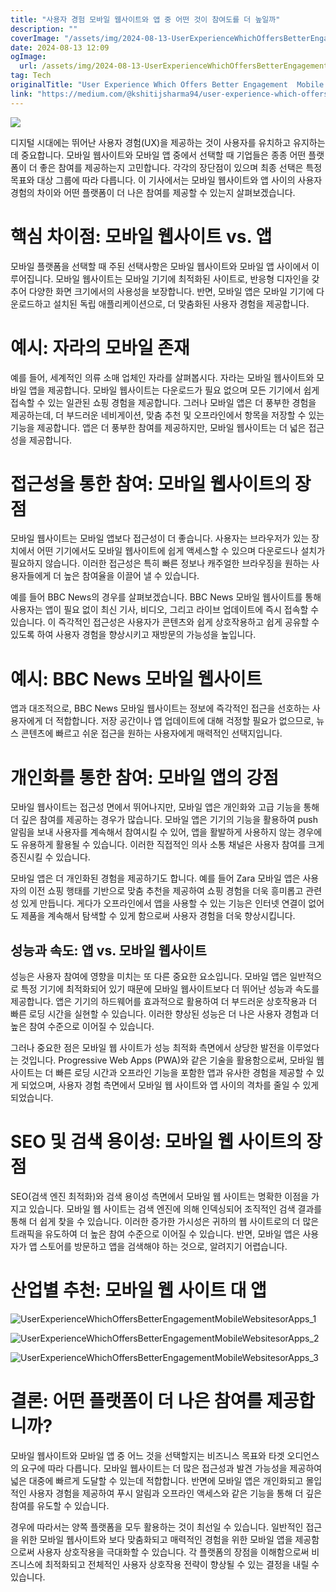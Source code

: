 ```yaml
---
title: "사용자 경험 모바일 웹사이트와 앱 중 어떤 것이 참여도를 더 높일까"
description: ""
coverImage: "/assets/img/2024-08-13-UserExperienceWhichOffersBetterEngagementMobileWebsitesorApps_0.png"
date: 2024-08-13 12:09
ogImage: 
  url: /assets/img/2024-08-13-UserExperienceWhichOffersBetterEngagementMobileWebsitesorApps_0.png
tag: Tech
originalTitle: "User Experience Which Offers Better Engagement  Mobile Websites or Apps"
link: "https://medium.com/@kshitijsharma94/user-experience-which-offers-better-engagement-mobile-websites-or-apps-b65754032a87"
---
```



<img src="/assets/img/2024-08-13-UserExperienceWhichOffersBetterEngagementMobileWebsitesorApps_0.png" />

디지털 시대에는 뛰어난 사용자 경험(UX)을 제공하는 것이 사용자를 유치하고 유지하는 데 중요합니다. 모바일 웹사이트와 모바일 앱 중에서 선택할 때 기업들은 종종 어떤 플랫폼이 더 좋은 참여를 제공하는지 고민합니다. 각각의 장단점이 있으며 최종 선택은 특정 목표와 대상 그룹에 따라 다릅니다. 이 기사에서는 모바일 웹사이트와 앱 사이의 사용자 경험의 차이와 어떤 플랫폼이 더 나은 참여를 제공할 수 있는지 살펴보겠습니다.

# 핵심 차이점: 모바일 웹사이트 vs. 앱

모바일 플랫폼을 선택할 때 주된 선택사항은 모바일 웹사이트와 모바일 앱 사이에서 이루어집니다. 모바일 웹사이트는 모바일 기기에 최적화된 사이트로, 반응형 디자인을 갖추어 다양한 화면 크기에서의 사용성을 보장합니다. 반면, 모바일 앱은 모바일 기기에 다운로드하고 설치된 독립 애플리케이션으로, 더 맞춤화된 사용자 경험을 제공합니다.

<div class="content-ad"></div>

# 예시: 자라의 모바일 존재

예를 들어, 세계적인 의류 소매 업체인 자라를 살펴봅시다. 자라는 모바일 웹사이트와 모바일 앱을 제공합니다. 모바일 웹사이트는 다운로드가 필요 없으며 모든 기기에서 쉽게 접속할 수 있는 일관된 쇼핑 경험을 제공합니다. 그러나 모바일 앱은 더 풍부한 경험을 제공하는데, 더 부드러운 네비게이션, 맞춤 추천 및 오프라인에서 항목을 저장할 수 있는 기능을 제공합니다. 앱은 더 풍부한 참여를 제공하지만, 모바일 웹사이트는 더 넓은 접근성을 제공합니다.

# 접근성을 통한 참여: 모바일 웹사이트의 장점

모바일 웹사이트는 모바일 앱보다 접근성이 더 좋습니다. 사용자는 브라우저가 있는 장치에서 어떤 기기에서도 모바일 웹사이트에 쉽게 액세스할 수 있으며 다운로드나 설치가 필요하지 않습니다. 이러한 접근성은 특히 빠른 정보나 캐주얼한 브라우징을 원하는 사용자들에게 더 높은 참여율을 이끌어 낼 수 있습니다.

<div class="content-ad"></div>

예를 들어 BBC News의 경우를 살펴보겠습니다. BBC News 모바일 웹사이트를 통해 사용자는 앱이 필요 없이 최신 기사, 비디오, 그리고 라이브 업데이트에 즉시 접속할 수 있습니다. 이 즉각적인 접근성은 사용자가 콘텐츠와 쉽게 상호작용하고 쉽게 공유할 수 있도록 하여 사용자 경험을 향상시키고 재방문의 가능성을 높입니다.

# 예시: BBC News 모바일 웹사이트

앱과 대조적으로, BBC News 모바일 웹사이트는 정보에 즉각적인 접근을 선호하는 사용자에게 더 적합합니다. 저장 공간이나 앱 업데이트에 대해 걱정할 필요가 없으므로, 뉴스 콘텐츠에 빠르고 쉬운 접근을 원하는 사용자에게 매력적인 선택지입니다.

# 개인화를 통한 참여: 모바일 앱의 강점

<div class="content-ad"></div>

모바일 웹사이트는 접근성 면에서 뛰어나지만, 모바일 앱은 개인화와 고급 기능을 통해 더 깊은 참여를 제공하는 경우가 많습니다. 모바일 앱은 기기의 기능을 활용하여 push 알림을 보내 사용자를 계속해서 참여시킬 수 있어, 앱을 활발하게 사용하지 않는 경우에도 유용하게 활용될 수 있습니다. 이러한 직접적인 의사 소통 채널은 사용자 참여를 크게 증진시킬 수 있습니다.

모바일 앱은 더 개인화된 경험을 제공하기도 합니다. 예를 들어 Zara 모바일 앱은 사용자의 이전 쇼핑 행태를 기반으로 맞춤 추천을 제공하여 쇼핑 경험을 더욱 흥미롭고 관련성 있게 만듭니다. 게다가 오프라인에서 앱을 사용할 수 있는 기능은 인터넷 연결이 없어도 제품을 계속해서 탐색할 수 있게 함으로써 사용자 경험을 더욱 향상시킵니다.

## 성능과 속도: 앱 vs. 모바일 웹사이트

성능은 사용자 참여에 영향을 미치는 또 다른 중요한 요소입니다. 모바일 앱은 일반적으로 특정 기기에 최적화되어 있기 때문에 모바일 웹사이트보다 더 뛰어난 성능과 속도를 제공합니다. 앱은 기기의 하드웨어를 효과적으로 활용하여 더 부드러운 상호작용과 더 빠른 로딩 시간을 실현할 수 있습니다. 이러한 향상된 성능은 더 나은 사용자 경험과 더 높은 참여 수준으로 이어질 수 있습니다.

<div class="content-ad"></div>

그러나 중요한 점은 모바일 웹 사이트가 성능 최적화 측면에서 상당한 발전을 이루었다는 것입니다. Progressive Web Apps (PWA)와 같은 기술을 활용함으로써, 모바일 웹 사이트는 더 빠른 로딩 시간과 오프라인 기능을 포함한 앱과 유사한 경험을 제공할 수 있게 되었으며, 사용자 경험 측면에서 모바일 웹 사이트와 앱 사이의 격차를 줄일 수 있게 되었습니다.

# SEO 및 검색 용이성: 모바일 웹 사이트의 장점

SEO(검색 엔진 최적화)와 검색 용이성 측면에서 모바일 웹 사이트는 명확한 이점을 가지고 있습니다. 모바일 웹 사이트는 검색 엔진에 의해 인덱싱되어 조직적인 검색 결과를 통해 더 쉽게 찾을 수 있습니다. 이러한 증가한 가시성은 귀하의 웹 사이트로의 더 많은 트래픽을 유도하여 더 높은 참여 수준으로 이어질 수 있습니다. 반면, 모바일 앱은 사용자가 앱 스토어를 방문하고 앱을 검색해야 하는 것으로, 알려지기 어렵습니다.

# 산업별 추천: 모바일 웹 사이트 대 앱

<div class="content-ad"></div>


![UserExperienceWhichOffersBetterEngagementMobileWebsitesorApps_1](/assets/img/2024-08-13-UserExperienceWhichOffersBetterEngagementMobileWebsitesorApps_1.png)

![UserExperienceWhichOffersBetterEngagementMobileWebsitesorApps_2](/assets/img/2024-08-13-UserExperienceWhichOffersBetterEngagementMobileWebsitesorApps_2.png)

![UserExperienceWhichOffersBetterEngagementMobileWebsitesorApps_3](/assets/img/2024-08-13-UserExperienceWhichOffersBetterEngagementMobileWebsitesorApps_3.png)

# 결론: 어떤 플랫폼이 더 나은 참여를 제공합니까?


<div class="content-ad"></div>

모바일 웹사이트와 모바일 앱 중 어느 것을 선택할지는 비즈니스 목표와 타겟 오디언스의 요구에 따라 다릅니다. 모바일 웹사이트는 더 많은 접근성과 발견 가능성을 제공하여 넓은 대중에 빠르게 도달할 수 있는데 적합합니다. 반면에 모바일 앱은 개인화되고 몰입적인 사용자 경험을 제공하여 푸시 알림과 오프라인 액세스와 같은 기능을 통해 더 깊은 참여를 유도할 수 있습니다.

경우에 따라서는 양쪽 플랫폼을 모두 활용하는 것이 최선일 수 있습니다. 일반적인 접근을 위한 모바일 웹사이트와 보다 맞춤화되고 매력적인 경험을 위한 모바일 앱을 제공함으로써 사용자 상호작용을 극대화할 수 있습니다. 각 플랫폼의 장점을 이해함으로써 비즈니스에 최적화되고 전체적인 사용자 상호작용 전략이 향상될 수 있는 결정을 내릴 수 있습니다.